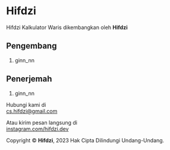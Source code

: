 # Hifdzi

Hifdzi Kalkulator Waris dikembangkan oleh **Hifdzi**

## Pengembang

1. ginn_nn

## Penerjemah

1. ginn_nn

Hubungi kami di  
[cs.hifdzi@gmail.com](mailto:cs.hifdzi@gmail.com)

Atau kirim pesan langsung di  
[instagram.com/hifdzi.dev](http://instagram.com/hifdzi.dev)

Copyright © **Hifdzi**, 2023 Hak Cipta Dilindungi Undang-Undang.
